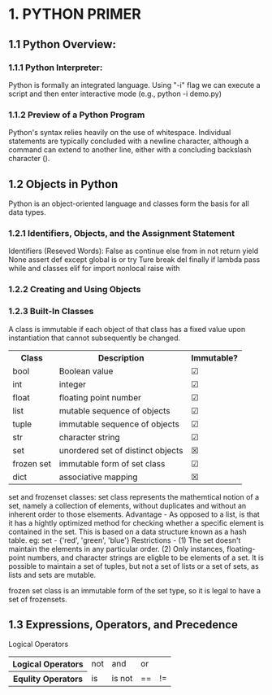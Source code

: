 # 1. PYTHON PRIMER


## 1.1 Python Overview:
### 1.1.1 Python Interpreter:
Python is formally an integrated language.
Using "-i" flag we can execute a script and then enter interactive mode (e.g., python -i demo.py)

### 1.1.2 Preview of a Python Program
Python's syntax relies heavily on the use of whitespace.
Individual statements are typically concluded with a newline character, although a command can extend to another line, either with a concluding backslash character (\).

## 1.2 Objects in Python
Python is an object-oriented language and classes form the basis for all data types.

### 1.2.1 Identifiers, Objects, and the Assignment Statement
Identifiers (Reseved Words):
False       as      continue     else    from    in       not     return  yield
None        assert  def          except  global  is       or      try
Ture        break   del          finally if      lambda   pass    while
and         classes elif         for     import  nonlocal raise   with

### 1.2.2 Creating and Using Objects

### 1.2.3 Built-In Classes
A class is immutable if each object of that class has a fixed value upon instantiation that cannot subsequently be changed.

<table>
  <tr>
    <th>Class</th>
    <th>Description</th>
    <th>Immutable?</th>
  </tr>

  <tr>
    <td>bool</td>
    <td>Boolean value</td>
    <td>&#x2611;</td>
  </tr>

  <tr>
    <td>int</td>
    <td>integer</td>
    <td>&#9745;</td>
  </tr>

  <tr>
    <td>float</td>
    <td>floating point number</td>
    <td>&#9745;</td>
  </tr>

  <tr>
    <td>list</td>
    <td>mutable sequence of objects</td>
    <td>&#9745;</td>
  </tr>

  <tr>
    <td>tuple</td>
    <td>immutable sequence of objects</td>
    <td>&#9745;</td>
  </tr>

  <tr>
    <td>str</td>
    <td>character string</td>
    <td>&#9745;</td>
  </tr>

  <tr>
    <td>set</td>
    <td>unordered set of distinct objects</td>
    <td>&#x2612;</td>
  </tr>

  <tr>
    <td>frozen set</td>
    <td>immutable form of set class</td>
    <td>&#9745;</td>
  </tr>

  <tr>
    <td>dict</td>
    <td>associative mapping</td>
    <td>&#9746;</td>
  </tr>
</table>

set and frozenset classes:
set class represents the mathemtical notion of a set, namely a collection of elements, without duplicates and without an inherent order to those elsements.
Advantage - As opposed to a list, is that it has a hightly optimized method for checking whether a specific element is contained in the set. This is based on a data structure known as a hash table.
eg: set - {'red', 'green', 'blue'}
Restrictions -
(1) The set doesn't maintain the elements in any particular order.
(2) Only instances, floating-point numbers, and character strings are eligble to be elements of a set.
It is possible to maintain a set of tuples, but not a set of lists or a set of sets, as lists and sets are mutable.

frozen set class is an immutable form of the set type, so it is legal to have a set of frozensets.


## 1.3 Expressions, Operators, and Precedence

Logical Operators

<table>
  <tr>
    <tr><th>Logical Operators</th>
    <td>not</td>
    <td>and</td>
    <td>or</td>
  </tr>
    <th>Equlity Operators</th>
    <td>is</td>
    <td>is not</td>
    <td>==</td>
    <td>!=</td>
  </tr>
</table>